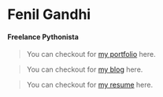 # Fenil Gandhi
#### Freelance Pythonista

> You can checkout for [my portfolio](https://fenilgandhi.tech) here. 

> You can checkout for [my blog](https://blog.fenilgandhi.tech) here. 

> You can checkout for [my resume](https://fenilgandhi.tech/resume.pdf) here. 
